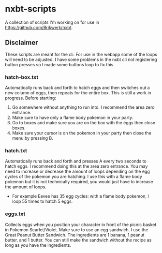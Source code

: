 # nxbt-scripts
A collection of scripts I'm working on for use in https://github.com/Brikwerk/nxbt. 

## Disclaimer
These scripts are meant for the cli. For use in the webapp some of the loops will need to be adjusted. I have some problems in the nxbt cli not registering button presses so I made some buttons loop to fix this.

### hatch-box.txt
Automatically runs back and forth to hatch eggs and then switches out a new column of eggs, then repeats for the entire box. This is still a work in progress.
Before starting:

 1. Go somewhere without anything to run into. I recommend the area zero entrance. 
 2. Make sure to have only a flame body pokemon in your party.
 3. Go to boxes and make sure you are on the box with the eggs then close boxes.
 4. Make sure your cursor is on the pokemon in your party then close the menu by pressing B.

### hatch.txt
Automatically runs back and forth and presses A every two seconds to hatch eggs. I recommend doing this at the area zero entrance. 
You may need to increase or decrease the amount of loops depending on the egg cycles of the pokemon you are hatching. I use this with a flame body pokemon but it is not technically required, you would just have to increase the amount of loops. 
 - For example Eevee has 35 egg cycles: with a flame body pokemon, I loop 55 times to hatch 5 eggs.

### eggs.txt
Collects eggs when you position your character in front of the picnic basket in Pokemon Scarlet/Violet. Make sure to use an egg sandwich. I use the Great Peanut Butter Sandwich. The ingredients are 1 banana, 1 peanut butter, and 1 butter. You can still make the sandwich without the recipe as long as you have the ingredients.

